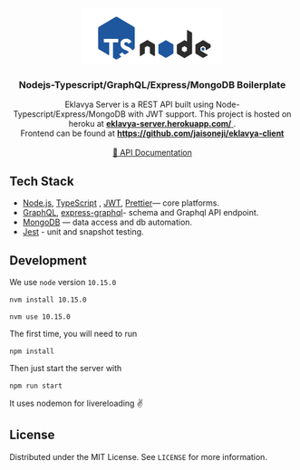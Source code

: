 <!-- PROJECT LOGO -->
<br />
<p align="center">
  <a href="#">
    <img src="nodetype.png" alt="Logo" width="250" height="100">
  </a>

  <h3 align="center">Nodejs-Typescript/GraphQL/Express/MongoDB Boilerplate</h3>

  <p align="center">
    Eklavya Server is a REST API built using Node-Typescript/Express/MongoDB with JWT support. This project is hosted on heroku at <a href="https://eklavya-server.herokuapp.com/API/documentation" target="_blank"> <b>eklavya-server.herokuapp.com/</b> </a>.
    <br />
    Frontend can be found at <a href="https://github.com/jaisoneji/eklavya-client" target="_blank"> <b> https://github.com/jaisoneji/eklavya-client </b></a>
    <br />
    <br />
    <a href="https://documenter.getpostman.com/view/9636093/T1DpDdHt?version=latest">📝 API Documentation</a>
  </p>
</p>

## Tech Stack


* [Node.js](https://nodejs.org/en/), [TypeScript](https://www.typescriptlang.org/) , [JWT](https://jwt.io/), [Prettier](https://prettier.io/)— core platforms.
* [GraphQL](https://graphql.org/), [express-graphql](https://github.com/graphql/express-graphql)- schema and Graphql API endpoint.
* [MongoDB](https://www.mongodb.com/) — data access and db automation.
* [Jest](https://jestjs.io/) - unit and snapshot testing.



## Development

We use `node` version `10.15.0`

```
nvm install 10.15.0
```

```
nvm use 10.15.0
```

The first time, you will need to run

```
npm install
```

Then just start the server with

```
npm run start
```
It uses nodemon for livereloading ✌️

<!-- LICENSE -->
## License

Distributed under the MIT License. See `LICENSE` for more information.
